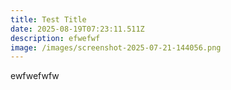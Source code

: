```yaml
---
title: Test Title
date: 2025-08-19T07:23:11.511Z
description: efwefwf
image: /images/screenshot-2025-07-21-144056.png
---
```

e﻿wfwefwfw
